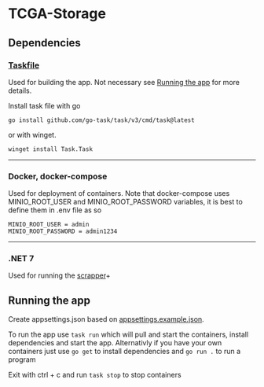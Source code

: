# TCGA-Storage
## Dependencies
###  [Taskfile](https://taskfile.dev/) 
Used for building the app. Not necessary see [Running the app]() for more details.

Install task file with go

    go install github.com/go-task/task/v3/cmd/task@latest
or with winget.

    winget install Task.Task

___
### Docker, docker-compose
Used for deployment of containers.
Note that docker-compose uses MINIO_ROOT_USER and MINIO_ROOT_PASSWORD variables, it is best to define them in .env file as so

    MINIO_ROOT_USER = admin
    MINIO_ROOT_PASSWORD = admin1234

___
### .NET 7 
Used for running the [scrapper](https://github.com/killi1812/PPPK-Scrapper)+
## Running the app
Create appsettings.json based on [appsettings.example.json](https://github.com/killi1812/TCGA-Storage/blob/master/appsettings.example.json).

To run the app use `task run` which will pull and start the containers, install dependencies and start the app. Alternativly if you have your own containers just use `go get` to install dependencies and `go run .` to run a program

Exit with ctrl + c and run `task stop` to stop containers
